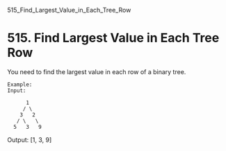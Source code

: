 515_Find_Largest_Value_in_Each_Tree_Row
# 515. Find Largest Value in Each Tree Row

You need to find the largest value in each row of a binary tree.

    Example:
    Input:

          1
         / \
        3   2
       / \   \
      5   3   9

Output: [1, 3, 9]